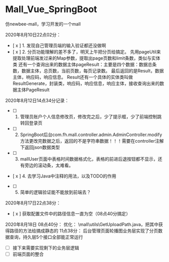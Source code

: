 # Mall_Vue_SpringBoot
仿newbee-mall，学习开发的一个mall

2020年8月10日22点02分：
- [ x ] 1. 发现自己管理员端的输入验证都还没做啊
- [ x ] 2. 分页功能理解的差不多了，明天上午把分页给搞定。
先用pageUtil来提取处理前端发过来的Map参数，提取出page页数和limit条数，类似与实体类
还有一个查询出来的数据主体pageResult：主要是四个数据：数据总条数，数据主体，总页数，当前页数，每页记录数。
最后返回的是Result，数据主体，响应码，响应信息。
Result还有一个具体的实体类叫做ResultGenerate，封装类，响应码，响应信息，响应主体，接收查询出来的数据主体PageResult

2020年8月12日14点34分记录：
- [  ] 1. 管理员账户个人信息修改页，修改完之后，少了提示框，少了前端控制跳转回登录页
- [  ] 2. SpringBoot后台com.fh.mall.controller.admin.AdminController.modify方法更改完数据之后，返回的不是字符串数据！！！需要在controller注解下返回json数据类型
- [  ] 3. mallUser页面中表格时间数据格式化，表格的前进后退按钮都不显示，还有旁边的滚动条，太难看。
- [ x ] 4. 去学习Java中注释的用法，以及TODO的作用
- [  ] 5. 简单的逻辑验证能不能放到前端去？

2020年8月17日22点38分：
- [ x ] 获取配置文件中的路径信息一直为空（08点40分搞定）

2020年8月18日
08点40分：
优化：
    \mall\utils\GetUploadPath.java，把其中获得路径的方法给搞成静态的
11点38分：
后台管理页面轮播图业务层实现了分页数据查询，持久层5个接口全部能正常运行
- [  ] 接下来需要实现剩下的业务层逻辑
- [  ] 前端页面的整合
